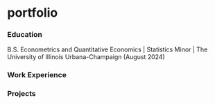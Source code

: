 # portfolio

### Education
B.S. Econometrics and Quantitative Economics |  Statistics Minor | The University of Illinois Urbana-Champaign (August 2024)


### Work Experience

### Projects





